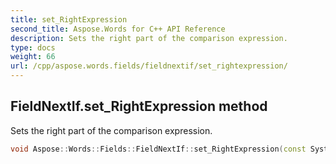 ```yaml
---
title: set_RightExpression
second_title: Aspose.Words for C++ API Reference
description: Sets the right part of the comparison expression. 
type: docs
weight: 66
url: /cpp/aspose.words.fields/fieldnextif/set_rightexpression/
---
```

## FieldNextIf.set_RightExpression method


Sets the right part of the comparison expression.

```cpp
void Aspose::Words::Fields::FieldNextIf::set_RightExpression(const System::String &value)
```

